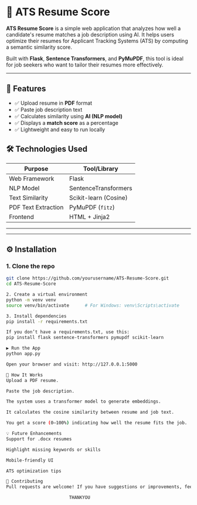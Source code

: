 
# 🧠 ATS Resume Score

**ATS Resume Score** is a simple web application that analyzes how well a candidate's resume matches a job description using AI. It helps users optimize their resumes for Applicant Tracking Systems (ATS) by computing a semantic similarity score.

Built with **Flask**, **Sentence Transformers**, and **PyMuPDF**, this tool is ideal for job seekers who want to tailor their resumes more effectively.

---

## 🚀 Features

- ✅ Upload resume in **PDF** format
- ✅ Paste job description text
- ✅ Calculates similarity using **AI (NLP model)**
- ✅ Displays a **match score** as a percentage
- ✅ Lightweight and easy to run locally



## 🛠️ Technologies Used

| Purpose               | Tool/Library             |
|-----------------------|--------------------------|
| Web Framework         | Flask                    |
| NLP Model             | SentenceTransformers     |
| Text Similarity       | Scikit-learn (Cosine)    |
| PDF Text Extraction   | PyMuPDF (`fitz`)         |
| Frontend              | HTML + Jinja2            |

---


---

## ⚙️ Installation

### 1. Clone the repo

```bash
git clone https://github.com/yourusername/ATS-Resume-Score.git
cd ATS-Resume-Score

2. Create a virtual environment
python -m venv venv
source venv/bin/activate      # For Windows: venv\Scripts\activate

3. Install dependencies
pip install -r requirements.txt

If you don’t have a requirements.txt, use this:
pip install flask sentence-transformers pymupdf scikit-learn

▶️ Run the App
python app.py

Open your browser and visit: http://127.0.0.1:5000

🧪 How It Works
Upload a PDF resume.

Paste the job description.

The system uses a transformer model to generate embeddings.

It calculates the cosine similarity between resume and job text.

You get a score (0–100%) indicating how well the resume fits the job.

💡 Future Enhancements
Support for .docx resumes

Highlight missing keywords or skills

Mobile-friendly UI

ATS optimization tips

🤝 Contributing
Pull requests are welcome! If you have suggestions or improvements, feel free to open an issue.

                        THANKYOU
